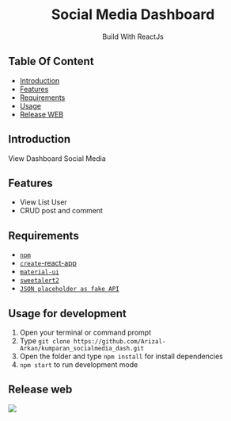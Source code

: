 <h1 align='center'>Social Media Dashboard</h1>

<p align='center'>Build With ReactJs </p>

## Table Of Content
- [Introduction](#introduction)
- [Features](#features)
- [Requirements](#requirements)
- [Usage](#usage-for-development)
- [Release WEB](#release-web)

## Introduction
View Dashboard Social Media

## Features
* View List User
* CRUD post and comment

## Requirements
* [`npm`](https://www.npmjs.com/get-npm)
* [`create`-react-app](https://create-react-app.dev/docs/getting-started)
* [`material-ui`](https://mui.com/getting-started/installation/)
* [`sweetalert2`](https://sweetalert2.github.io/#download)
* [`JSON placeholder as fake API`](https://jsonplaceholder.typicode.com/)

## Usage for development
1. Open your terminal or command prompt
2. Type `git clone https://github.com/Arizal-Arkan/kumparan_socialmedia_dash.git`
3. Open the folder and type `npm install` for install dependencies
4. `npm start` to run development mode


## Release web
<a href="https://www.dropbox.com/s/9v3yp688phivev4/app-release.apk?dl=0">
  <img src="https://img.shields.io/badge/Open%20on%20-Vercel-blue.svg?style=popout&logo="/>
</a>